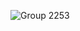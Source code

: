 <!-- <img src="http://mazassumnida.wtf/api/mini/generate_badge?boj=xb205"> -->

![Group 2253](https://user-images.githubusercontent.com/62425964/231450725-d3b77e60-da6f-4dba-872f-c3babc48e313.svg)
